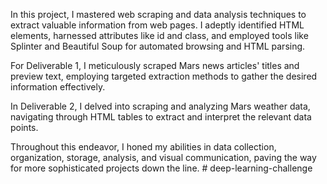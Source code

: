 In this project, I mastered web scraping and data analysis techniques to extract valuable information from web pages. I adeptly identified HTML elements, harnessed attributes like id and class, and employed tools like Splinter and Beautiful Soup for automated browsing and HTML parsing.

For Deliverable 1, I meticulously scraped Mars news articles' titles and preview text, employing targeted extraction methods to gather the desired information effectively.

In Deliverable 2, I delved into scraping and analyzing Mars weather data, navigating through HTML tables to extract and interpret the relevant data points.

Throughout this endeavor, I honed my abilities in data collection, organization, storage, analysis, and visual communication, paving the way for more sophisticated projects down the line.
#   d e e p - l e a r n i n g - c h a l l e n g e  
 
